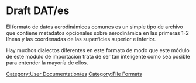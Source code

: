 # Draft DAT/es






<div class="mw-translate-fuzzy">

El formato de datos aerodinámicos comunes es un simple tipo de archivo que contiene metadatos opcionales sobre aerodinámica en las primeras 1-2 líneas y las coordenadas de las superficies superior e inferior.


</div>


<div class="mw-translate-fuzzy">

Hay muchos dialectos diferentes en este formato de modo que este módulo de este módulo de importación trata de ser tan inteligente como sea posible para entender la mayoría de ellos.


</div>


<div class="mw-translate-fuzzy">


</div>


 

[Category:User Documentation/es](Category:User_Documentation/es.md) [Category:File Formats](Category:File_Formats.md)
